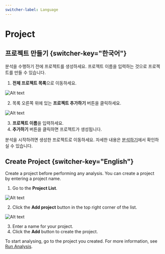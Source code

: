 ```yaml
---
switcher-label: Language
---
```


# Project


## 프로젝트 만들기 {switcher-key="한국어"}

분석을 수행하기 전에 프로젝트를 생성하세요. 프로젝트 이름을 입력하는 것으로 프로젝트를 만들 수 있습니다.

1. **전체 프로젝트 목록**으로 이동하세요.

<img src="프로젝트목록00.png" alt="Alt text"/>

2. 목록 오른쪽 위에 있는 **프로젝트 추가하기** 버튼을 클릭하세요.

<img src="프로젝트추가.png" alt="Alt text"/>

3. **프로젝트 이름**을 입력하세요. 
4. **추가하기** 버튼을 클릭하면 프로젝트가 생성됩니다.

분석을 시작하려면 생성한 프로젝트로 이동하세요. 자세한 내용은 [분석하기](Run-Analysis.md)에서 확인하실 수 있습니다.

## Create Project {switcher-key="English"}

Create a project before performing any analysis. You can create a project by entering a project name.

1. Go to the **Project List**.

<img src="projList00.png" alt="Alt text"/>

2. Click the **Add project** button in the top right corner of the list.

<img src="addProj.png" alt="Alt text"/>

3. Enter a name for your project.
4. Click the **Add** button to create the project.

To start analysing, go to the project you created. For more information, see [Run Analysis](Run-Analysis.md).